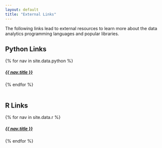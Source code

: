 ```yaml
---
layout: default
title: "External Links"
---
```


<p>
    The following links lead to external resources to learn more about the data analytics programming languages and popular libraries.
</p>

<h2>Python Links</h2>
{% for nav in site.data.python %}
<h5><a href="{{ site.url }}{{ nav.url }}">{{ nav.title }}</a></h5>
{% endfor %}
</br></br>
<h2>R Links</h2>
{% for nav in site.data.r %}
<h5><a href="{{ site.url }}{{ nav.url }}">{{ nav.title }}</a></h5>
{% endfor %}
</br></br>
